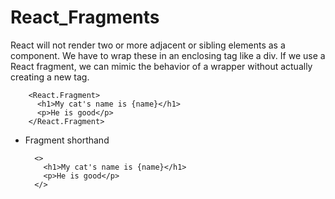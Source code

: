 # React_Fragments
React will not render two or more adjacent or sibling elements as a component. We have to wrap these in an enclosing tag like a div.
If we use a React fragment, we can mimic the behavior of a wrapper without actually creating a new tag.

        <React.Fragment>
          <h1>My cat's name is {name}</h1>
          <p>He is good</p>
        </React.Fragment>

- Fragment shorthand

        <>
          <h1>My cat's name is {name}</h1>
          <p>He is good</p>
        </>


